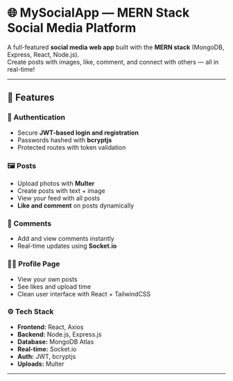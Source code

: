 # 🌐 MySocialApp — MERN Stack Social Media Platform

A full-featured **social media web app** built with the **MERN stack** (MongoDB, Express, React, Node.js).  
Create posts with images, like, comment, and connect with others — all in real-time!

---

## 🚀 Features

### 👤 Authentication
- Secure **JWT-based login and registration**
- Passwords hashed with **bcryptjs**
- Protected routes with token validation

### 🖼️ Posts
- Upload photos with **Multer**
- Create posts with text + image
- View your feed with all posts
- **Like and comment** on posts dynamically

### 💬 Comments
- Add and view comments instantly
- Real-time updates using **Socket.io**

### 🧑‍💻 Profile Page
- View your own posts
- See likes and upload time
- Clean user interface with React + TailwindCSS

### ⚙️ Tech Stack
- **Frontend:** React, Axios  
- **Backend:** Node.js, Express.js  
- **Database:** MongoDB Atlas  
- **Real-time:** Socket.io  
- **Auth:** JWT, bcryptjs  
- **Uploads:** Multer  

---
